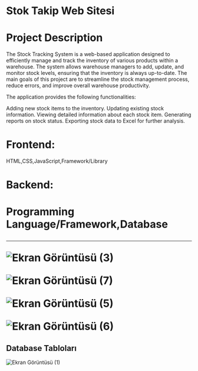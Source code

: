 <h1>Stok Takip Web Sitesi</h1>

<h1>Project Description</h1>

The Stock Tracking System is a web-based application designed to efficiently manage and track the inventory of various products within a warehouse. The system allows warehouse managers to add, update, and monitor stock levels, ensuring that the inventory is always up-to-date. The main goals of this project are to streamline the stock management process, reduce errors, and improve overall warehouse productivity.

The application provides the following functionalities:

Adding new stock items to the inventory.
Updating existing stock information.
Viewing detailed information about each stock item.
Generating reports on stock status.
Exporting stock data to Excel for further analysis.

<h1>Frontend:</h1>

HTML,CSS,JavaScript,Framework/Library

<h1>Backend:<h1/>
Programming Language/Framework,Database


-----

![Ekran Görüntüsü (3)](https://github.com/user-attachments/assets/6830aea7-d0a3-4484-8b7f-aa9db500287b)


![Ekran Görüntüsü (7)](https://github.com/user-attachments/assets/e91c92d9-3bd7-4e58-b7d5-a6d390fd87aa)


![Ekran Görüntüsü (5)](https://github.com/user-attachments/assets/b71f6799-19d0-460c-9dd1-3f2703091f8e)


![Ekran Görüntüsü (6)](https://github.com/user-attachments/assets/8745e227-ab05-4ebb-a991-69dd6dce176c)


<h2>Database Tabloları </h2>


![Ekran Görüntüsü (1)](https://github.com/user-attachments/assets/d54f6744-b647-488d-9795-48e3190e5689)
